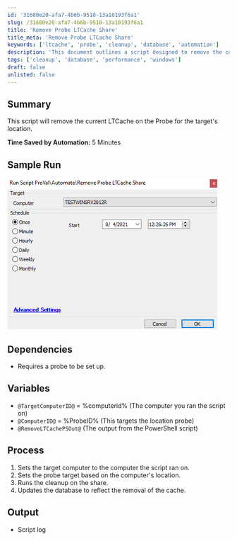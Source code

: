 ```yaml
---
id: '31680e20-afa7-4b6b-9510-13a10193f6a1'
slug: /31680e20-afa7-4b6b-9510-13a10193f6a1
title: 'Remove Probe LTCache Share'
title_meta: 'Remove Probe LTCache Share'
keywords: ['ltcache', 'probe', 'cleanup', 'database', 'automation']
description: 'This document outlines a script designed to remove the current LTCache on the Probe for a specified target location, providing a streamlined process that saves time and enhances efficiency in managing cache data.'
tags: ['cleanup', 'database', 'performance', 'windows']
draft: false
unlisted: false
---
```


## Summary

This script will remove the current LTCache on the Probe for the target's location.

**Time Saved by Automation:** 5 Minutes

## Sample Run

![Sample Run](../../../static/img/docs/31680e20-afa7-4b6b-9510-13a10193f6a1/image_1.png)

## Dependencies

- Requires a probe to be set up.

## Variables

- `@TargetComputerID@` = %computerid% (The computer you ran the script on)
- `@ComputerID@` = %ProbeID% (This targets the location probe)
- `@RemoveLTCachePSOut@` (The output from the PowerShell script)

## Process

1. Sets the target computer to the computer the script ran on.
2. Sets the probe target based on the computer's location.
3. Runs the cleanup on the share.
4. Updates the database to reflect the removal of the cache.

## Output

- Script log

